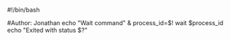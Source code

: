 #!/bin/bash

#Author: Jonathan
echo "Wait command" &
process_id=$!
wait $process_id
echo "Exited with status $?"
